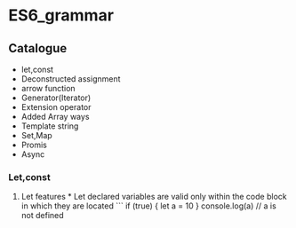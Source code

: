 # ES6_grammar


## Catalogue
  * let,const
  * Deconstructed assignment 
  * arrow function
  * Generator(Iterator)
  * Extension operator
  * Added Array ways
  * Template string
  * Set,Map
  * Promis
  * Async

### Let,const
  1. Let features
    * Let declared variables are valid only within the code block in which they are located
    ```
    if (true) {
      let a = 10
    }
    console.log(a) // a is not defined

  ```


